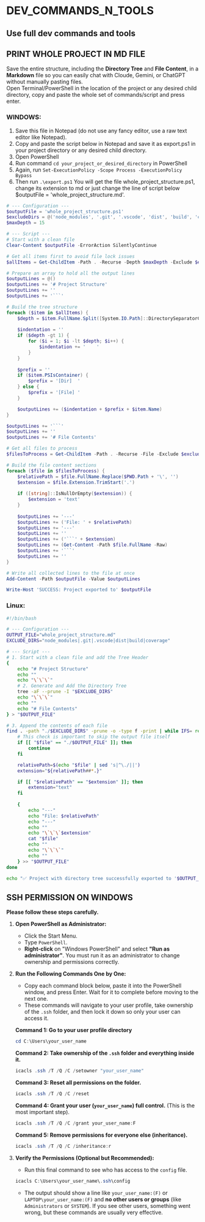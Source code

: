 # DEV_COMMANDS_N_TOOLS
Use full dev commands and tools
---

## PRINT WHOLE PROJECT IN MD FILE
Save the entire structure, including the **Directory Tree** and **File Content**, in a **Markdown** file so you can easily chat with Cloude, Gemini, or ChatGPT without manually pasting files.  
Open Terminal/PowerShell in the location of the project or any desired child directory, copy and paste the whole set of commands/script and press enter.  

### WINDOWS:
1. Save this file in Notepad (do not use any fancy editor, use a raw text editor like Notepad).
2. Copy and paste the script below in Notepad and save it as export.ps1 in your project directory or any desired child directory.
3. Open PowerShell
4. Run command `cd your_project_or_desired_directory` in PowerShell
5. Again, run `Set-ExecutionPolicy -Scope Process -ExecutionPolicy Bypass`
6. Then run `.\export.ps1`
You will get the file whole_project_structure.ps1, change its extension to md or just change the line of script below $outputFile = 'whole_project_structure.md'.

```POWERSHELL (paste this in notepad)
# --- Configuration ---
$outputFile = 'whole_project_structure.ps1'
$excludeDirs = @('node_modules', '.git', '.vscode', 'dist', 'build', 'coverage')
$maxDepth = 15

# --- Script ---
# Start with a clean file
Clear-Content $outputFile -ErrorAction SilentlyContinue

# Get all items first to avoid file lock issues
$allItems = Get-ChildItem -Path . -Recurse -Depth $maxDepth -Exclude $excludeDirs | Where-Object { $_.Name -ne $outputFile }

# Prepare an array to hold all the output lines
$outputLines = @()
$outputLines += '# Project Structure'
$outputLines += ''
$outputLines += '```'

# Build the tree structure
foreach ($item in $allItems) {
    $depth = $item.FullName.Split([System.IO.Path]::DirectorySeparatorChar).Count - $PWD.Path.Split([System.IO.Path]::DirectorySeparatorChar).Count
    
    $indentation = ''
    if ($depth -gt 1) {
        for ($i = 1; $i -lt $depth; $i++) {
            $indentation += '    '
        }
    }
    
    $prefix = ''
    if ($item.PSIsContainer) {
        $prefix = '[Dir]  '
    } else {
        $prefix = '[File] '
    }

    $outputLines += ($indentation + $prefix + $item.Name)
}

$outputLines += '```'
$outputLines += ''
$outputLines += '# File Contents'

# Get all files to process
$filesToProcess = Get-ChildItem -Path . -Recurse -File -Exclude $excludeDirs | Where-Object { $_.Name -ne $outputFile }

# Build the file content sections
foreach ($file in $filesToProcess) {
    $relativePath = $file.FullName.Replace($PWD.Path + '\', '')
    $extension = $file.Extension.TrimStart('.')
    
    if ([string]::IsNullOrEmpty($extension)) {
        $extension = 'text'
    }
    
    $outputLines += '---'
    $outputLines += ('File: ' + $relativePath)
    $outputLines += '---'
    $outputLines += ''
    $outputLines += ('```' + $extension)
    $outputLines += (Get-Content -Path $file.FullName -Raw)
    $outputLines += '```'
    $outputLines += ''
}

# Write all collected lines to the file at once
Add-Content -Path $outputFile -Value $outputLines

Write-Host 'SUCCESS: Project exported to' $outputFile
```

### Linux:

```bash
#!/bin/bash

# --- Configuration ---
OUTPUT_FILE="whole_project_structure.md"
EXCLUDE_DIRS="node_modules|.git|.vscode|dist|build|coverage"

# --- Script ---
# 1. Start with a clean file and add the Tree Header
{
    echo "# Project Structure"
    echo ""
    echo "\`\`\`"
    # 2. Generate and Add the Directory Tree
    tree -aF --prune -I "$EXCLUDE_DIRS"
    echo "\`\`\`"
    echo ""
    echo "# File Contents"
} > "$OUTPUT_FILE"

# 3. Append the contents of each file
find . -path "./$EXCLUDE_DIRS" -prune -o -type f -print | while IFS= read -r file; do
    # This check is important to skip the output file itself
    if [[ "$file" == "./$OUTPUT_FILE" ]]; then
        continue
    fi

    relativePath=$(echo "$file" | sed 's|^\./||')
    extension="${relativePath##*.}"

    if [[ "$relativePath" == "$extension" ]]; then
        extension="text"
    fi
    
    {
        echo "---"
        echo "File: $relativePath"
        echo "---"
        echo ""
        echo "\`\`\`$extension"
        cat "$file"
        echo ""
        echo "\`\`\`"
        echo ""
    } >> "$OUTPUT_FILE"
done

echo "✅ Project with directory tree successfully exported to '$OUTPUT_FILE'"
```

## SSH PERMISSION ON WINDOWS

**Please follow these steps carefully.**

1.  **Open PowerShell as Administrator:**
    *   Click the Start Menu.
    *   Type `PowerShell`.
    *   **Right-click** on "Windows PowerShell" and select **"Run as administrator"**. You must run it as an administrator to change ownership and permissions correctly.

2.  **Run the Following Commands One by One:**
    *   Copy each command block below, paste it into the PowerShell window, and press Enter. Wait for it to complete before moving to the next one.
    *   These commands will navigate to your user profile, take ownership of the `.ssh` folder, and then lock it down so only your user can access it.

    **Command 1: Go to your user profile directory**
    ```powershell
    cd C:\Users\your_user_name
    ```

    **Command 2: Take ownership of the `.ssh` folder and everything inside it.**
    ```powershell
    icacls .ssh /T /Q /C /setowner "your_user_name"
    ```

    **Command 3: Reset all permissions on the folder.**
    ```powershell
    icacls .ssh /T /Q /C /reset
    ```

    **Command 4: Grant your user (`your_user_name`) full control.** (This is the most important step).
    ```powershell
    icacls .ssh /T /Q /C /grant your_user_name:F
    ```

    **Command 5: Remove permissions for everyone else (inheritance).**
    ```powershell
    icacls .ssh /T /Q /C /inheritance:r
    ```

3.  **Verify the Permissions (Optional but Recommended):**
    *   Run this final command to see who has access to the `config` file.
    ```powershell
    icacls C:\Users\your_user_name\.ssh\config
    ```
    *   The output should show a line like `your_user_name:(F)` or `LAPTOP\your_user_name:(F)` and **no other users or groups** (like `Administrators` or `SYSTEM`). If you see other users, something went wrong, but these commands are usually very effective.
